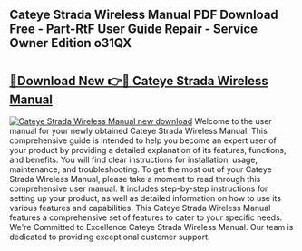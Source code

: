 ## Cateye Strada Wireless Manual PDF Download Free - Part-RtF User Guide Repair - Service Owner Edition o31QX

# <h2><a href="http://cf23616.oget.top/?id=Cateye+Strada+Wireless+Manual">🔗Download New 👉🔴 Cateye Strada Wireless Manual</a></h2>

[![Cateye Strada Wireless Manual new download](https://i.imgur.com/5g1atiW.png)](http://cf23616.oget.top/?id=Cateye+Strada+Wireless+Manual)
Welcome to the user manual for your newly obtained Cateye Strada Wireless Manual. This comprehensive guide is intended to help you become an expert user of your product by providing a detailed explanation of its features, functions, and benefits. You will find clear instructions for installation, usage, maintenance, and troubleshooting. To get the most out of your Cateye Strada Wireless Manual, please take a moment to read through this comprehensive user manual. It includes step-by-step instructions for setting up your product, as well as detailed information on how to use its various features and capabilities. This Cateye Strada Wireless Manual features a comprehensive set of features to cater to your specific needs. We're Committed to Excellence Cateye Strada Wireless Manual. Our team is dedicated to providing exceptional customer support.
